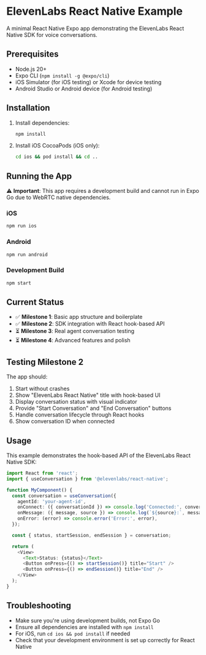 # ElevenLabs React Native Example

A minimal React Native Expo app demonstrating the ElevenLabs React Native SDK for voice conversations.

## Prerequisites

- Node.js 20+
- Expo CLI (`npm install -g @expo/cli`)
- iOS Simulator (for iOS testing) or Xcode for device testing
- Android Studio or Android device (for Android testing)

## Installation

1. Install dependencies:
   ```bash
   npm install
   ```

2. Install iOS CocoaPods (iOS only):
   ```bash
   cd ios && pod install && cd ..
   ```

## Running the App

⚠️ **Important**: This app requires a development build and cannot run in Expo Go due to WebRTC native dependencies.

### iOS
```bash
npm run ios
```

### Android
```bash
npm run android
```

### Development Build
```bash
npm start
```

## Current Status

- ✅ **Milestone 1**: Basic app structure and boilerplate
- ✅ **Milestone 2**: SDK integration with React hook-based API
- ⏳ **Milestone 3**: Real agent conversation testing
- ⏳ **Milestone 4**: Advanced features and polish

## Testing Milestone 2

The app should:
1. Start without crashes
2. Show "ElevenLabs React Native" title with hook-based UI
3. Display conversation status with visual indicator
4. Provide "Start Conversation" and "End Conversation" buttons
5. Handle conversation lifecycle through React hooks
6. Show conversation ID when connected

## Usage

This example demonstrates the hook-based API of the ElevenLabs React Native SDK:

```typescript
import React from 'react';
import { useConversation } from '@elevenlabs/react-native';

function MyComponent() {
  const conversation = useConversation({
    agentId: 'your-agent-id',
    onConnect: ({ conversationId }) => console.log('Connected:', conversationId),
    onMessage: ({ message, source }) => console.log(`${source}:`, message),
    onError: (error) => console.error('Error:', error),
  });

  const { status, startSession, endSession } = conversation;

  return (
    <View>
      <Text>Status: {status}</Text>
      <Button onPress={() => startSession()} title="Start" />
      <Button onPress={() => endSession()} title="End" />
    </View>
  );
}
```

## Troubleshooting

- Make sure you're using development builds, not Expo Go
- Ensure all dependencies are installed with `npm install`
- For iOS, run `cd ios && pod install` if needed
- Check that your development environment is set up correctly for React Native